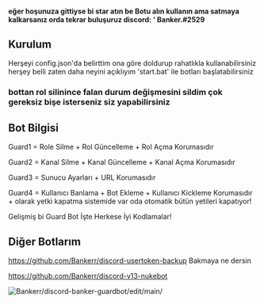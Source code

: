#### eğer hoşunuza gittiyse bi star atın be Botu alın kullanın ama satmaya kalkarsanız orda tekrar buluşuruz discord: ' Banker.#2529
## Kurulum 

Herşeyi config.json'da belirttim ona göre doldurup rahatlıkla kullanabilirsiniz herşey belli zaten daha neyini açıklıyım 'start.bat' ile botları başlatabilirsiniz

### bottan rol silinince falan durum değişmesini sildim çok gereksiz bişe isterseniz siz yapabilirsiniz

## Bot Bilgisi
Guard1 = Role Silme + Rol Güncelleme + Rol Açma Korumasıdır

Guard2 = Kanal Silme + Kanal Güncelleme + Kanal Açma Korumasıdır

Guard3 = Sunucu Ayarları + URL Korumasıdır

Guard4 = Kullanıcı Banlama + Bot Ekleme + Kullanıcı Kickleme Korumasıdır + olarak yetki kapatma sistemide var oda otomatik bütün yetileri kapatıyor!

Gelişmiş bi Guard Bot İşte
Herkese İyi Kodlamalar!

## Diğer Botlarım
https://github.com/Bankerr/discord-usertoken-backup Bakmaya ne dersin

https://github.com/Bankerr/discord-v13-nukebot

<img src="https://komarev.com/ghpvc/?username=discord-banker-guardbot-main&label=Ziyaretçi%20Sayısı&color=da004e" alt="Bankerr/discord-banker-guardbot/edit/main/" /> <p>
